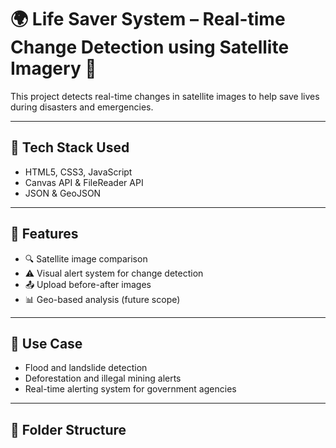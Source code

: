 # 🌍 Life Saver System – Real-time Change Detection using Satellite Imagery 🚨

This project detects real-time changes in satellite images to help save lives during disasters and emergencies.

---

## 🔧 Tech Stack Used
- HTML5, CSS3, JavaScript
- Canvas API & FileReader API
- JSON & GeoJSON

---

## 📌 Features
- 🔍 Satellite image comparison
- ⚠️ Visual alert system for change detection
- 📤 Upload before-after images
- 📊 Geo-based analysis (future scope)

---

## 🚀 Use Case
- Flood and landslide detection  
- Deforestation and illegal mining alerts  
- Real-time alerting system for government agencies

---

## 📂 Folder Structure
